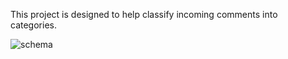 This project is designed to help classify incoming comments into categories.

![schema](Comment_Classification/app/assets/images/Comment_classification_db.png)